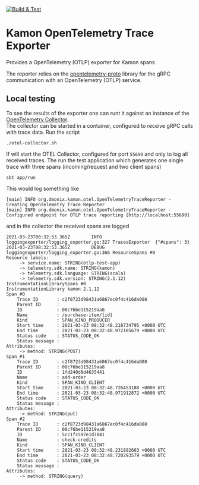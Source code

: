 [![Build & Test](https://github.com/pnerg/kamon-otlp-exporter/actions/workflows/scala.yml/badge.svg)](https://github.com/pnerg/kamon-otlp-exporter/actions/workflows/scala.yml)
# Kamon OpenTelemetry Trace Exporter
Provides a OpenTelemetry (OTLP) exporter for Kamon spans

The reporter relies on the [opentelemetry-proto](https://github.com/open-telemetry/opentelemetry-proto) library for the gRPC communication with an OpenTelemetry (OTLP) service.

## Local testing
To see the results of the exporter one can runt it against an instance of the [OpenTelemetry Collector](https://opentelemetry.io/docs/collector/).  
The collector can be started in a container, configured to receive gRPC calls with trace data.
Run the script
```
./otel-collector.sh
```
If will start the OTEL Collector, configured for port `55690` and only to log all received traces.
The run the test application which generates one single trace with three spans (incoming/request and two client spans)
```
sbt app/run
```

This would log something like
```
[main] INFO org.dmonix.kamon.otel.OpenTelemetryTraceReporter -  Creating OpenTelemetry Trace Reporter
[main] INFO org.dmonix.kamon.otel.OpenTelemetryTraceReporter - Configured endpoint for OTLP trace reporting [http://localhost:55690]
```
and in the collector the received spans are logged
```
2021-03-23T08:32:53.365Z        INFO    loggingexporter/logging_exporter.go:327 TracesExporter  {"#spans": 3}
2021-03-23T08:32:53.365Z        DEBUG   loggingexporter/logging_exporter.go:366 ResourceSpans #0
Resource labels:
     -> service.name: STRING(otlp-test-app)
     -> telemetry.sdk.name: STRING(kamon)
     -> telemetry.sdk.language: STRING(scala)
     -> telemetry.sdk.version: STRING(2.1.12)
InstrumentationLibrarySpans #0
InstrumentationLibrary kamon 2.1.12
Span #0
    Trace ID       : c2f8723d98431a6867ec0f4c416da008
    Parent ID      : 
    ID             : 00c76be115219aa8
    Name           : /purchase-item/{id}
    Kind           : SPAN_KIND_PRODUCER
    Start time     : 2021-03-23 08:32:48.218734795 +0000 UTC
    End time       : 2021-03-23 08:32:48.972185679 +0000 UTC
    Status code    : STATUS_CODE_OK
    Status message : 
Attributes:
     -> method: STRING(POST)
Span #1
    Trace ID       : c2f8723d98431a6867ec0f4c416da008
    Parent ID      : 00c76be115219aa8
    ID             : 1fd240d8d4635441
    Name           : add-order
    Kind           : SPAN_KIND_CLIENT
    Start time     : 2021-03-23 08:32:48.726453188 +0000 UTC
    End time       : 2021-03-23 08:32:48.971912872 +0000 UTC
    Status code    : STATUS_CODE_OK
    Status message : 
Attributes:
     -> method: STRING(put)
Span #2
    Trace ID       : c2f8723d98431a6867ec0f4c416da008
    Parent ID      : 00c76be115219aa8
    ID             : 5cc1fc597e1d7841
    Name           : check-credits
    Kind           : SPAN_KIND_CLIENT
    Start time     : 2021-03-23 08:32:48.231882663 +0000 UTC
    End time       : 2021-03-23 08:32:48.720293579 +0000 UTC
    Status code    : STATUS_CODE_OK
    Status message : 
Attributes:
     -> method: STRING(query)

```